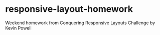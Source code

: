 # responsive-layout-homework
 Weekend homework from Conquering Responsive Layouts Challenge by Kevin Powell 

